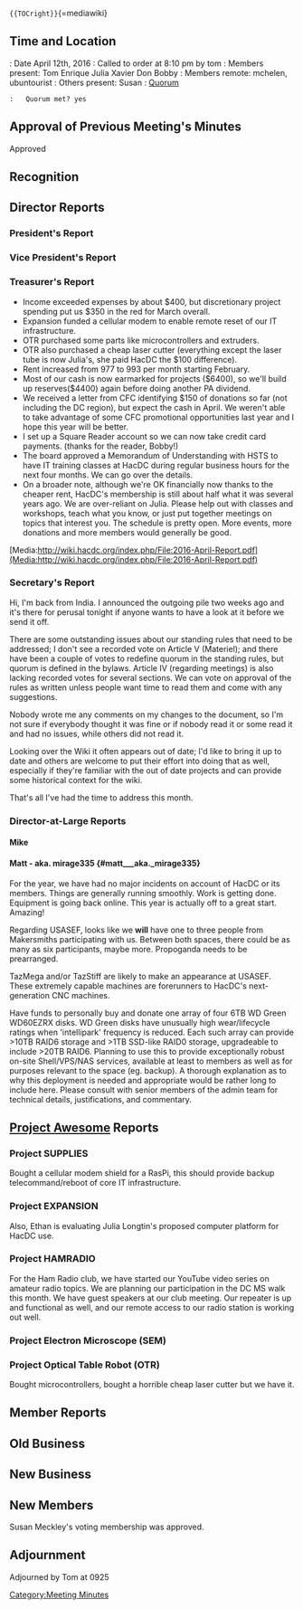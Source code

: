 `{{TOCright}}`{=mediawiki}

## Time and Location

:   Date April 12th, 2016
:   Called to order at 8:10 pm by tom
:   Members present: Tom Enrique Julia Xavier Don Bobby
:   Members remote: mchelen, ubuntourist
:   Others present: Susan
:   [Quorum](Quorum)

    :   Quorum met? yes

## Approval of Previous Meeting's Minutes

Approved

## Recognition

## Director Reports

### President's Report

### Vice President's Report

### Treasurer's Report

-   Income exceeded expenses by about \$400, but discretionary project
    spending put us \$350 in the red for March overall.
-   Expansion funded a cellular modem to enable remote reset of our IT
    infrastructure.
-   OTR purchased some parts like microcontrollers and extruders.
-   OTR also purchased a cheap laser cutter (everything except the laser
    tube is now Julia's, she paid HacDC the \$100 difference).
-   Rent increased from 977 to 993 per month starting February.
-   Most of our cash is now earmarked for projects (\$6400), so we'll
    build up reserves(\$4400) again before doing another PA dividend.
-   We received a letter from CFC identifying \$150 of donations so far
    (not including the DC region), but expect the cash in April. We
    weren't able to take advantage of some CFC promotional opportunities
    last year and I hope this year will be better.
-   I set up a Square Reader account so we can now take credit card
    payments. (thanks for the reader, Bobby!)
-   The board approved a Memorandum of Understanding with HSTS to have
    IT training classes at HacDC during regular business hours for the
    next four months. We can go over the details.
-   On a broader note, although we're OK financially now thanks to the
    cheaper rent, HacDC's membership is still about half what it was
    several years ago. We are over-reliant on Julia. Please help out
    with classes and workshops, teach what you know, or just put
    together meetings on topics that interest you. The schedule is
    pretty open. More events, more donations and more members would
    generally be good.

[Media:http://wiki.hacdc.org/index.php/File:2016-April-Report.pdf](Media:http://wiki.hacdc.org/index.php/File:2016-April-Report.pdf)

### Secretary's Report

Hi, I'm back from India. I announced the outgoing pile two weeks ago and
it's there for perusal tonight if anyone wants to have a look at it
before we send it off.

There are some outstanding issues about our standing rules that need to
be addressed; I don't see a recorded vote on Article V (Materiel); and
there have been a couple of votes to redefine quorum in the standing
rules, but quorum is defined in the bylaws. Article IV (regarding
meetings) is also lacking recorded votes for several sections. We can
vote on approval of the rules as written unless people want time to read
them and come with any suggestions.

Nobody wrote me any comments on my changes to the document, so I'm not
sure if everybody thought it was fine or if nobody read it or some read
it and had no issues, while others did not read it.

Looking over the Wiki it often appears out of date; I'd like to bring it
up to date and others are welcome to put their effort into doing that as
well, especially if they're familiar with the out of date projects and
can provide some historical context for the wiki.

That's all I've had the time to address this month.

### Director-at-Large Reports

#### Mike

#### Matt - aka. mirage335 {#matt___aka._mirage335}

For the year, we have had no major incidents on account of HacDC or its
members. Things are generally running smoothly. Work is getting done.
Equipment is going back online. This year is actually off to a great
start. Amazing!

Regarding USASEF, looks like we **will** have one to three people from
Makersmiths participating with us. Between both spaces, there could be
as many as six participants, maybe more. Propoganda needs to be
prearranged.

TazMega and/or TazStiff are likely to make an appearance at USASEF.
These extremely capable machines are forerunners to HacDC's
next-generation CNC machines.

Have funds to personally buy and donate one array of four 6TB WD Green
WD60EZRX disks. WD Green disks have unusually high wear/lifecycle
ratings when 'intellipark' frequency is reduced. Each such array can
provide \>10TB RAID6 storage and \>1TB SSD-like RAID0 storage,
upgradeable to include \>20TB RAID6. Planning to use this to provide
exceptionally robust on-site Shell/VPS/NAS services, available at least
to members as well as for purposes relevant to the space (eg. backup). A
thorough explanation as to why this deployment is needed and appropriate
would be rather long to include here. Please consult with senior members
of the admin team for technical details, justifications, and commentary.

## [Project Awesome](:Category:Project_Awesome) Reports

### Project SUPPLIES

Bought a cellular modem shield for a RasPi, this should provide backup
telecommand/reboot of core IT infrastructure.

### Project EXPANSION

Also, Ethan is evaluating Julia Longtin's proposed computer platform for
HacDC use.

### Project HAMRADIO

For the Ham Radio club, we have started our YouTube video series on
amateur radio topics. We are planning our participation in the DC MS
walk this month. We have guest speakers at our club meeting. Our
repeater is up and functional as well, and our remote access to our
radio station is working out well.

### Project Electron Microscope (SEM)

### Project Optical Table Robot (OTR)

Bought microcontrollers, bought a horrible cheap laser cutter but we
have it.

## Member Reports

## Old Business

## New Business

## New Members

Susan Meckley's voting membership was approved.

## Adjournment

Adjourned by Tom at 0925

[Category:Meeting Minutes](Category:Meeting_Minutes)
